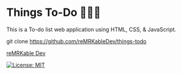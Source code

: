 # Things To-Do 🚀🚀🚀


This is a To-do list web application using HTML, CSS, & JavaScript.

git clone https://github.com/reMRKableDev/things-todo


 [reMRKable Dev](https://remrkabledev.com/)

[![License: MIT](https://img.shields.io/badge/License-MIT-yellow.svg)](https://opensource.org/licenses/MIT)
